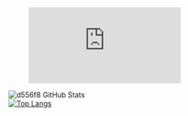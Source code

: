 <figure><embed src="https://wakatime.com/share/@adedaa9e-0289-4145-ac9b-3ca20a1077a1/adadc99b-c67a-43e9-a0a5-bea445047329.svg"></embed></figure>

![d556f8 GitHub Stats](https://github-readme-stats.vercel.app/api?username=d556f8&show_icons=true&theme=radical)
<br>
[![Top Langs](https://github-readme-stats.vercel.app/api/top-langs/?username=d556f8&exclude_repo=Thlee,d556f8.github.io,d556f8-devlog)](https://github.com/anuraghazra/github-readme-stats,)

<!--
**d556f8/d556f8** is a ✨ _special_ ✨ repository because its `README.md` (this file) appears on your GitHub profile.

Here are some ideas to get you started:

- 🔭 I’m currently working on ...
- 🌱 I’m currently learning ...
- 👯 I’m looking to collaborate on ...
- 🤔 I’m looking for help with ...
- 💬 Ask me about ...
- 📫 How to reach me: ...
- 😄 Pronouns: ...
- ⚡ Fun fact: ...
-->

